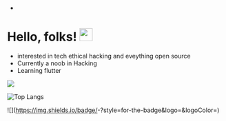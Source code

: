 -
# Hello, folks! <img src="https://cliply.co/clip/waving-hand-3d/" width="30px">
- interested in tech ethical hacking and eveything open source
- Currently a noob in Hacking 
- Learning flutter

![](https://github-readme-stats.vercel.app/api?username=chaudharyjatin115&show_icons=true&theme=radical)

![Top Langs](https://github-readme-stats.vercel.app/api/top-langs/?username=chaudharyjatin115&layout=compact)

![](https://img.shields.io/badge/<Badge Text>-<Background Color>?style=for-the-badge&logo=<Icon Name>&logoColor=<Logo Color>)
